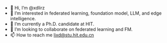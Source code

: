 - 👋 Hi, I’m @xdlirz
- 👀 I’m interested in federated learning, foundation model, LLM, and edge intelligence.
- 🌱 I’m currently a Ph.D. candidate at HIT.
- 💞️ I’m looking to collaborate on federated learning and FM.
- 📫 How to reach me lixd@stu.hit.edu.cn


<!---
xdlirz/xdlirz is a ✨ special ✨ repository because its `README.md` (this file) appears on your GitHub profile.
You can click the Preview link to take a look at your changes.
--->
